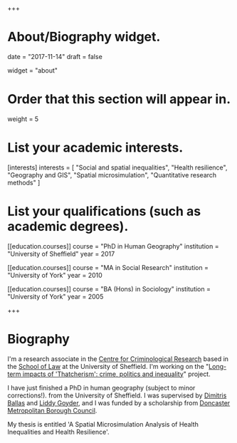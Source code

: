 +++
# About/Biography widget.

date = "2017-11-14"
draft = false

widget = "about"

# Order that this section will appear in.
weight = 5

# List your academic interests.
[interests]
  interests = [
    "Social and spatial inequalities",
    "Health resilience",
    "Geography and GIS",
    "Spatial microsimulation",
    "Quantitative research methods"
  ]

# List your qualifications (such as academic degrees).
[[education.courses]]
 course = "PhD in Human Geography"
 institution = "University of Sheffield"
 year = 2017

[[education.courses]]
  course = "MA in Social Research"
  institution = "University of York"
  year = 2010

[[education.courses]]
  course = "BA (Hons) in Sociology"
  institution = "University of York"
  year = 2005
 
+++

# Biography

I'm a research associate in the [Centre for Criminological Research](https://www.sheffield.ac.uk/law/research/clusters/ccr) based in the [School of Law](https://www.sheffield.ac.uk/law) at the University of Sheffield.
I'm working on the "[Long-term impacts of 'Thatcherism': crime, politics and inequality](https://www.sheffield.ac.uk/law/research/projects/crimetrajectories)" project.

I have just finished a PhD in human geography (subject to minor corrections!).
from the University of Sheffield.
I was supervised by [Dimitris Ballas](http://www.rug.nl/staff/d.ballas/cv?lang=en) and [Liddy Goyder](https://www.sheffield.ac.uk/scharr/sections/ph/staff/profiles/liddy), and I was funded by a scholarship from [Doncaster Metropolitan Borough Council](http://www.doncaster.gov.uk/).

My thesis is entitled 'A Spatial Microsimulation Analysis of Health Inequalities and Health Resilience'.
